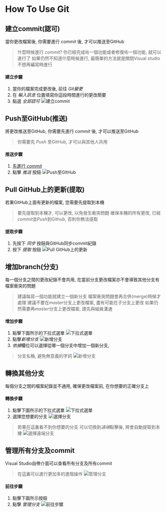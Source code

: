 How To Use Git
===
建立commit(認可)
---
當你更改檔案後, 你需要進行 *commit* 後, 才可以推送至GitHub

> 什麼時候進行 *commit*?
> 你已經完成咗一個功能或者修復咗一個功能, 就可以進行了
> 如果仍然不知道什麼時候進行, 最簡單的方法就是關閉Visual studio不想再編寫時進行

#### 建立步驟
1. 當你的檔案完成更改後, 前往 *Git變更*
2. 在 *輸入訊息* 位置填寫你這段時間進行的更改簡要
3. 點選 *全部認可*
![建立commit](img-tutorial/commit.jpg)

Push至GitHub(推送)
---
將更改推送至GitHub, 你需要先進行 *commit* 後, 才可以推送至GitHub

> 你需要先 *Push* 至GitHub, 才可以與其他人共用

#### 推送步驟
1. [先進行 *commit*](#建立commit(認可))
2. 點擊 *推送* 按鈕
![Push至GitHub](img-tutorial/push.jpg)

Pull GitHub上的更新(提取)
---
若果GitHub上面有更新的檔案, 您需要先提取到本機

> 要先提取到本機才, 可以更改, 以免發生衝突問題
> 確保本機的所有更改, 已經*commit*並*Push*到Github, 否則你無法提取

#### 提取步驟
1. 先按下 *同步* 按鈕與GitHub同步commit紀錄
2. 按下 *提取* 按鈕
![Pull GitHub上的更新](img-tutorial/pull.jpg)

增加branch(分支)
---
每一個分支之間的更改紀錄不會共用, 在當前分支更改檔案亦不會導致其他分支有檔案衝突的問題

> 建議每寫一個功能就建立一個新分支
> 檔案衝突問題會再合併(merge)時候才處理
> 建議不要在*master*分支上更改檔案, 盡有可能在子分支上更改
> 如果仍然需要再*master*分支上更改檔案, 請先與組員溝通

#### 增加步驟
1. 點擊下圖所示的下拉式選單
![下拉式選單](img-tutorial/add_branch-1.jpg)
2. 點擊*新增分支*
![新增分支](img-tutorial/add_branch-2.jpg)
3. *依據*欄位可以選擇從哪一個分支中增加一個新分支, 
> 分支名稱, 避免無意義的字詞
![新增分支](img-tutorial/add_branch-3.jpg)

轉換其他分支
---
每個分支之間的檔案紀錄並不通用, 確保更改檔案前, 在你想要的正確分支上

#### 轉換步驟
1. 點擊下圖所示的下拉式選單
![下拉式選單](img-tutorial/add_branch-1.jpg)
2. 選擇您想要的分支
![選擇分支](img-tutorial/change_branch-1.jpg)
> 若果在這裏看不到你想要的分支
> 可以切換到*遠端*點擊後, 將會自動提取到本機
> ![選擇*遠端*分支](img-tutorial/change_branch-2.jpg)

管理所有分支及commit
---
Visual Studio自帶介面可以查看所有分支及所有commit
> 在這裏可以進行更加多的進階操作
![管理分支](img-tutorial/all_branch.png)

#### 前往步驟
1. 點擊下圖所示按鈕
2. 點擊 *管理分支*
![前往步驟](img-tutorial/all_branch-1.jpg)